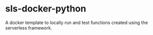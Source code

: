 # sls-docker-python
A docker template to locally run and test functions created using the serverless framework.
